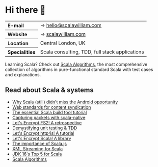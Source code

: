 # Hi there 👋

<table>
<tbody>
<tr><th style="text-align: left">E-mail</th><td> → <a href="mailto:hello@scalawilliam.com">hello@scalawilliam.com</a></td></tr>
<tr><th style="text-align: left">Website</th><td> → <a href="https://www.scalawilliam.com/">scalawilliam.com</a></td></tr>
<tr><th style="text-align: left">Location</th><td>Central London, UK</td></tr>
<tr><th style="text-align: left">Specialities</th><td>Scala consulting, TDD, full stack applications</td></tr>
</tbody>
</table>

Learning Scala? Check out [Scala Algorithms](https://www.scala-algorithms.com/), the most comprehensive collection of
algorithms in pure-functional standard Scala with test cases and explanations.

## Read about Scala & systems

<!-- list -->
- [Why Scala (still) didn't miss the Android opportunity](https://www.scalawilliam.com/scala-android-opportunity/)
- [Web standards for content syndication](https://www.scalawilliam.com/web-standards-for-content-syndication/)
- [The essential Scala build tool tutorial](https://www.scalawilliam.com/essential-sbt/)
- [Capturing packets with scala-native ](https://www.scalawilliam.com/scala-native-libpcap/)
- [Let's Encrypt FS2! A retrospective](https://www.scalawilliam.com/letsencrypt-fs2/)
- [Demystifying unit testing & TDD](https://www.scalawilliam.com/unit-testing/)
- [Let's Encrypt http4s! A tutorial](https://www.scalawilliam.com/letsencrypt-http4s/)
- [Let's Encrypt Scala! A library](https://www.scalawilliam.com/letsencrypt-scala/)
- [The importance of Scala.js](https://www.scalawilliam.com/importance-scalajs/)
- [XML Streaming for Scala](https://www.scalawilliam.com/xml-streaming-for-scala/)
- [JDK 16's Top 5 for Scala](https://www.scalawilliam.com/jdk16-scala-top5/)
- [Scala Algorithms](https://www.scala-algorithms.com/)
<!-- /list -->